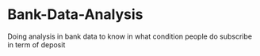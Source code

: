 # Bank-Data-Analysis
Doing analysis in bank data to know in what condition people do subscribe in term of deposit
